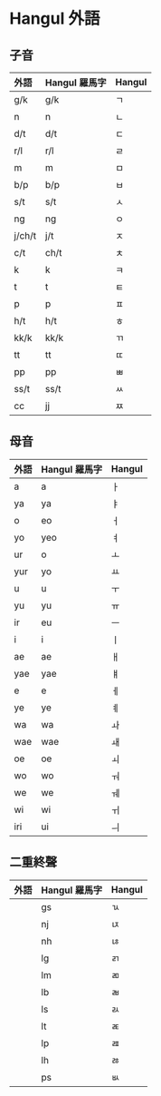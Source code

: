 # Hangul 外語

## 子音

| 外語 | Hangul 羅馬字 | Hangul |
| :--- | :--- | :--- |
| g/k | g/k | ㄱ |
| n | n | ㄴ |
| d/t | d/t | ㄷ |
| r/l | r/l | ㄹ |
| m | m | ㅁ |
| b/p | b/p | ㅂ |
| s/t | s/t | ㅅ |
| ng | ng | ㅇ |
| j/ch/t | j/t | ㅈ |
| c/t | ch/t | ㅊ |
| k | k | ㅋ |
| t | t | ㅌ |
| p | p | ㅍ |
| h/t | h/t | ㅎ |
| kk/k | kk/k | ㄲ |
| tt | tt | ㄸ |
| pp | pp | ㅃ |
| ss/t | ss/t | ㅆ |
| cc | jj | ㅉ |

## 母音

| 外語 | Hangul 羅馬字 | Hangul |
| :--- | :--- | :--- |
| a | a | ㅏ |
| ya | ya | ㅑ |
| o | eo | ㅓ |
| yo | yeo | ㅕ |
| ur | o | ㅗ |
| yur | yo | ㅛ |
| u | u | ㅜ |
| yu | yu | ㅠ |
| ir | eu | ㅡ |
| i | i | ㅣ |
| ae | ae | ㅐ |
| yae | yae | ㅒ |
| e | e | ㅔ |
| ye | ye | ㅖ |
| wa | wa | ㅘ |
| wae | wae | ㅙ |
| oe | oe | ㅚ |
| wo | wo | ㅝ |
| we | we | ㅞ |
| wi | wi | ㅟ |
| iri | ui | ㅢ |

## 二重終聲

| 外語 | Hangul 羅馬字 | Hangul |
| :--- | :--- | :--- |
|| gs | ㄳ |
|| nj | ㄵ |
|| nh | ㄶ |
|| lg | ㄺ |
|| lm | ㄻ |
|| lb | ㄼ |
|| ls | ㄽ |
|| lt | ㄾ |
|| lp | ㄿ |
|| lh | ㅀ |
|| ps | ㅄ |
